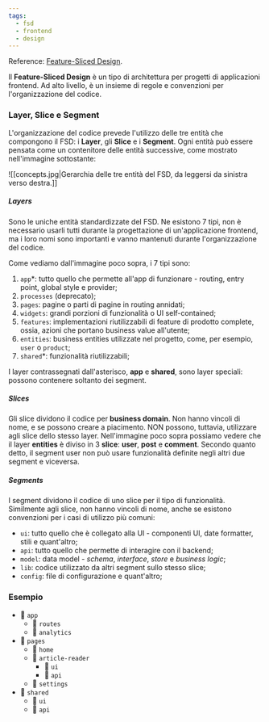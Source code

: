 ```yaml
---
tags:
  - fsd
  - frontend
  - design
---
```

Reference: [Feature-Sliced Design](https://feature-sliced.design/).

Il **Feature-Sliced Design** è un tipo di architettura per progetti di applicazioni frontend. Ad alto livello, è un insieme di regole e convenzioni per l'organizzazione del codice.

### Layer, Slice e Segment

L'organizzazione del codice prevede l'utilizzo delle tre entità che compongono il FSD: i **Layer**, gli **Slice** e i **Segment**. Ogni entità può essere pensata come un contenitore delle entità successive, come mostrato nell'immagine sottostante:

![[concepts.jpg|Gerarchia delle tre entità del FSD, da leggersi da sinistra verso destra.]]

##### Layers

Sono le uniche entità standardizzate del FSD. Ne esistono 7 tipi, non è necessario usarli tutti durante la progettazione di un'applicazione frontend, ma i loro nomi sono importanti e vanno mantenuti durante l'organizzazione del codice. 

Come vediamo dall'immagine poco sopra, i 7 tipi sono: 
1. `app`*: tutto quello che permette all'app di funzionare - routing, entry point, global style e provider;
2. `processes` (deprecato);
3. `pages`: pagine o parti di pagine in routing annidati;
4. `widgets`: grandi porzioni di funzionalità o UI self-contained;
5. `features`: implementazioni riutilizzabili di feature di prodotto complete, ossia, azioni che portano business value all'utente;
6. `entities`: business entities utilizzate nel progetto, come, per esempio, `user` o `product`;
7. `shared`*: funzionalità riutilizzabili;

I layer contrassegnati dall'asterisco, **app** e **shared**, sono layer speciali: possono contenere soltanto dei segment.

##### Slices

Gli slice dividono il codice per **business domain**. Non hanno vincoli di nome, e se possono creare a piacimento. NON possono, tuttavia, utilizzare agli slice dello stesso layer. Nell'immagine poco sopra possiamo vedere che il layer **entities** è diviso in 3 **slice**: **user**, **post** e **comment**. Secondo quanto detto, il segment user non può usare funzionalità definite negli altri due segment e viceversa.

##### Segments

I segment dividono il codice di uno slice per il tipo di funzionalità. Similmente agli slice, non hanno vincoli di nome, anche se esistono convenzioni per i casi di utilizzo più comuni:
- `ui`: tutto quello che è collegato alla UI - componenti UI, date formatter, stili e quant'altro;
- `api`: tutto quello che permette di interagire con il backend;
- `model`: data model - *schema*, *interface*, *store* e *business logic*;
- `lib`: codice utilizzato da altri segment sullo stesso slice;
- `config`: file di configurazione e quant'altro;

### Esempio

* 📂 `app`
	* 📁 `routes`
	* 📁 `analytics`
* 📂 `pages`
	* 📁 `home`
	* 📂 `article-reader`
		* 📁 `ui`
		* 📁 `api`
	* 📁 `settings`
* 📂 `shared`
	* 📁 `ui`
	* 📁 `api`